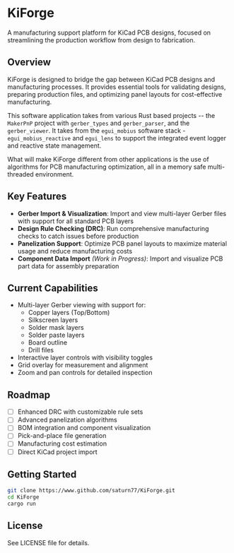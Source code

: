 # KiForge

A manufacturing support platform for KiCad PCB designs, focused on streamlining the production workflow from design to fabrication. 

## Overview

KiForge is designed to bridge the gap between KiCad PCB designs and manufacturing processes. It provides essential tools for validating designs, preparing production files, and optimizing panel layouts for cost-effective manufacturing.

This software application takes from various Rust based projects -- the `MakerPnP` project with `gerber_types` and `gerber_parser`, and the `gerber_viewer`. It takes from the `egui_mobius` software stack - `egui_mobius_reactive` and `egui_lens` to support the integrated event logger and reactive state management. 

What will make KiForge different from other applications is the use of algorithms for PCB manufacturing optimization, all in a memory safe multi-threaded environment. 

## Key Features

- **Gerber Import & Visualization**: Import and view multi-layer Gerber files with support for all standard PCB layers
- **Design Rule Checking (DRC)**: Run comprehensive manufacturing checks to catch issues before production
- **Panelization Support**: Optimize PCB panel layouts to maximize material usage and reduce manufacturing costs
- **Component Data Import** *(Work in Progress)*: Import and visualize PCB part data for assembly preparation

## Current Capabilities

- Multi-layer Gerber viewing with support for:
  - Copper layers (Top/Bottom)
  - Silkscreen layers
  - Solder mask layers
  - Solder paste layers
  - Board outline
  - Drill files
- Interactive layer controls with visibility toggles
- Grid overlay for measurement and alignment
- Zoom and pan controls for detailed inspection

## Roadmap

- [ ] Enhanced DRC with customizable rule sets
- [ ] Advanced panelization algorithms
- [ ] BOM integration and component visualization
- [ ] Pick-and-place file generation
- [ ] Manufacturing cost estimation
- [ ] Direct KiCad project import

## Getting Started

```bash
git clone https://www.github.com/saturn77/KiForge.git
cd KiForge
cargo run
```

## License

See LICENSE file for details.  
